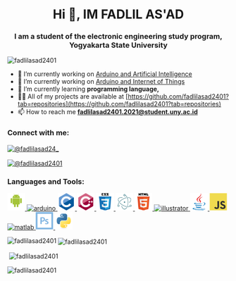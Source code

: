 <!-- More info, tips and tricks for making GitHub Profile README can be found in my article at https://towardsdatascience.com/build-a-stunning-readme-for-your-github-profile-9b80434fe5d7 -->
<h1 align="center">Hi 👋, IM FADLIL AS'AD</h1>
<h3 align="center">I am a student of the electronic engineering study program, Yogyakarta State University</h3>
<p align="left"> <img src="https://komarev.com/ghpvc/?username=fadlilasad2401&label=Profile%20views&color=0e75b6&style=flat" alt="fadlilasad2401" /> </p>

- 🔭 I’m currently working on [Arduino and Artificial Intelligence](https://github.com/fadlilasad2401/arduino-project)
- 🔭 I’m currently working on [Arduino and Internet of Things](https://github.com/fadlilasad2401/arduino-project)
- 🌱 I’m currently learning **programming language,**
- 👨‍💻 All of my projects are available at [https://github.com/fadlilasad2401?tab=repositories](https://github.com/fadlilasad2401?tab=repositories)
- 📫 How to reach me **fadlilasad2401.2021@student.uny.ac.id**
<h3 align="left">Connect with me:</h3>
<p align="left">
<a href="https://instagram.com/@fadlilasad24__" target="blank"><img align="center" src="https://raw.githubusercontent.com/rahuldkjain/github-profile-readme-generator/master/src/images/icons/Social/instagram.svg" alt="@fadlilasad24_" height="30" width="40" /></a>
</p>
<p align="left">
<a href="https://twitter.com/@fadlilasad2401" target="blank"><img align="center" src="https://raw.githubusercontent.com/rahuldkjain/github-profile-readme-generator/master/src/images/icons/Social/twitter.svg" alt="@fadlilasad2401" height="30" width="40" /></a>
</p>
<h3 align="left">Languages and Tools:</h3>
<p align="left"> <a href="https://developer.android.com" target="_blank" rel="noreferrer"> <img src="https://raw.githubusercontent.com/devicons/devicon/master/icons/android/android-original-wordmark.svg" alt="android" width="40" height="40"/> </a> <a href="https://www.arduino.cc/" target="_blank" rel="noreferrer"> <img src="https://cdn.worldvectorlogo.com/logos/arduino-1.svg" alt="arduino" width="40" height="40"/> </a> <a href="https://www.cprogramming.com/" target="_blank" rel="noreferrer"> <img src="https://raw.githubusercontent.com/devicons/devicon/master/icons/c/c-original.svg" alt="c" width="40" height="40"/> </a> <a href="https://www.w3schools.com/cpp/" target="_blank" rel="noreferrer"> <img src="https://raw.githubusercontent.com/devicons/devicon/master/icons/cplusplus/cplusplus-original.svg" alt="cplusplus" width="40" height="40"/> </a> <a href="https://www.w3schools.com/css/" target="_blank" rel="noreferrer"> <img src="https://raw.githubusercontent.com/devicons/devicon/master/icons/css3/css3-original-wordmark.svg" alt="css3" width="40" height="40"/> </a> <a href="https://www.electronjs.org" target="_blank" rel="noreferrer"> <img src="https://raw.githubusercontent.com/devicons/devicon/master/icons/electron/electron-original.svg" alt="electron" width="40" height="40"/> </a> <a href="https://www.w3.org/html/" target="_blank" rel="noreferrer"> <img src="https://raw.githubusercontent.com/devicons/devicon/master/icons/html5/html5-original-wordmark.svg" alt="html5" width="40" height="40"/> </a> <a href="https://www.adobe.com/in/products/illustrator.html" target="_blank" rel="noreferrer"> <img src="https://www.vectorlogo.zone/logos/adobe_illustrator/adobe_illustrator-icon.svg" alt="illustrator" width="40" height="40"/> </a> <a href="https://www.java.com" target="_blank" rel="noreferrer"> <img src="https://raw.githubusercontent.com/devicons/devicon/master/icons/java/java-original.svg" alt="java" width="40" height="40"/> </a> <a href="https://developer.mozilla.org/en-US/docs/Web/JavaScript" target="_blank" rel="noreferrer"> <img src="https://raw.githubusercontent.com/devicons/devicon/master/icons/javascript/javascript-original.svg" alt="javascript" width="40" height="40"/> </a> <a href="https://www.mathworks.com/" target="_blank" rel="noreferrer"> <img src="https://upload.wikimedia.org/wikipedia/commons/2/21/Matlab_Logo.png" alt="matlab" width="40" height="40"/> </a> <a href="https://www.photoshop.com/en" target="_blank" rel="noreferrer"> <img src="https://raw.githubusercontent.com/devicons/devicon/master/icons/photoshop/photoshop-line.svg" alt="photoshop" width="40" height="40"/> </a> <a href="https://www.python.org" target="_blank" rel="noreferrer"> <img src="https://raw.githubusercontent.com/devicons/devicon/master/icons/python/python-original.svg" alt="python" width="40" height="40"/> </a> </p>
<p align="left"><img align="left" src="https://github-readme-stats.vercel.app/api/top-langs?username=fadlilasad2401&show_icons=true&locale=en&layout=compact" alt="fadlilasad2401" /></p>
<p >&nbsp;<img align="center" src="https://github-readme-stats.vercel.app/api?username=fadlilasad2401&show_icons=true&locale=en" alt="fadlilasad2401" /></p>
<p align="left" >&nbsp;<img align="center" src="https://github-readme-stats.vercel.app/api?username=fadlilasad2401&show_icons=true&locale=en" alt="fadlilasad2401" /></p>
<p><img align="center" src="https://github-readme-streak-stats.herokuapp.com/?user=fadlilasad2401&" alt="fadlilasad2401" /></p>
